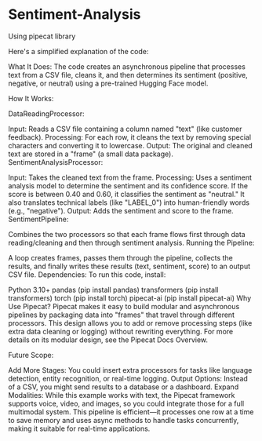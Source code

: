 # Sentiment-Analysis
Using pipecat library

Here's a simplified explanation of the code:

What It Does:
The code creates an asynchronous pipeline that processes text from a CSV file, cleans it, and then determines its sentiment (positive, negative, or neutral) using a pre-trained Hugging Face model.

How It Works:

DataReadingProcessor:

Input: Reads a CSV file containing a column named "text" (like customer feedback).
Processing: For each row, it cleans the text by removing special characters and converting it to lowercase.
Output: The original and cleaned text are stored in a "frame" (a small data package).
SentimentAnalysisProcessor:

Input: Takes the cleaned text from the frame.
Processing: Uses a sentiment analysis model to determine the sentiment and its confidence score. If the score is between 0.40 and 0.60, it classifies the sentiment as "neutral." It also translates technical labels (like "LABEL_0") into human-friendly words (e.g., "negative").
Output: Adds the sentiment and score to the frame.
SentimentPipeline:

Combines the two processors so that each frame flows first through data reading/cleaning and then through sentiment analysis.
Running the Pipeline:

A loop creates frames, passes them through the pipeline, collects the results, and finally writes these results (text, sentiment, score) to an output CSV file.
Dependencies:
To run this code, install:

Python 3.10+
pandas (pip install pandas)
transformers (pip install transformers)
torch (pip install torch)
pipecat-ai (pip install pipecat-ai)
Why Use Pipecat?
Pipecat makes it easy to build modular and asynchronous pipelines by packaging data into "frames" that travel through different processors. This design allows you to add or remove processing steps (like extra data cleaning or logging) without rewriting everything. For more details on its modular design, see the Pipecat Docs Overview.

Future Scope:

Add More Stages: You could insert extra processors for tasks like language detection, entity recognition, or real-time logging.
Output Options: Instead of a CSV, you might send results to a database or a dashboard.
Expand Modalities: While this example works with text, the Pipecat framework supports voice, video, and images, so you could integrate those for a full multimodal system.
This pipeline is efficient—it processes one row at a time to save memory and uses async methods to handle tasks concurrently, making it suitable for real-time applications.
